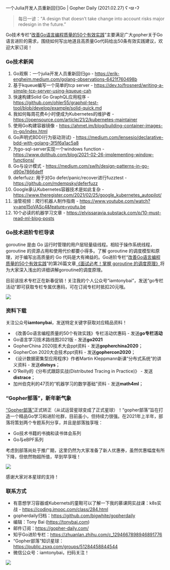 一个Julia开发人员重新回归Go | Gopher Daily (2021.02.27) ʕ◔ϖ◔ʔ

>每日一谚：“A design that doesn’t take change into account risks major redesign in the future.”

Go技术专栏“[改善Go语⾔编程质量的50个有效实践](https://www.imooc.com/read/87)”主要满足广大gopher关于Go语言进阶的需求，围绕如何写出地道且高质量Go代码给出50条有效实践建议，欢迎大家订阅！

### Go技术新闻

1. Go观察：一个julia开发人员重新回归go - https://erik-engheim.medium.com/golang-observations-6421f760498b
2. 基于kqueue编写一个简单的tcp server - https://dev.to/frosnerd/writing-a-simple-tcp-server-using-kqueue-cah
3. 快速构建Solid Go GraphQL应用程序 - https://github.com/ohler55/graphql-test-tool/blob/develop/example/solid-quick.md
4. 我如何每周花费4小时便成为Kubernetes的维护者 - https://opensource.com/article/21/2/kubernetes-maintainer
5. 使用Go构建容器镜像 - https://ahmet.im/blog/building-container-images-in-go/index.html
6. Go声明式BDD(行为驱动测试) - https://medium.com/lensesio/declarative-bdd-with-golang-3f5f6a1ac5a8
7. 为go-sql-server实现一个windows function - https://www.dolthub.com/blog/2021-02-26-implementing-window-functions/
8. Go与设计模式 - https://medium.com/swlh/design-patterns-in-go-d90e7866deff
9. deferfuzz: 用于对Go defer/panic/recover进行fuzztest - https://github.com/mdempsky/deferfuzz
10. Google承认Kubernetes容器技术是如此复杂 - https://www.theregister.com/2021/02/25/google_kubernetes_autopilot/
11. 油管视频：爬行机器人制作指南 - https://www.youtube.com/watch?v=anp15oVASc4&feature=youtu.be
12. 10个必读的机器学习文章 - https://elvissaravia.substack.com/p/10-must-read-ml-blog-posts

### Go技术进阶专栏导读

goroutine 是由 Go 运行时管理的用户层轻量级线程。相较于操作系统线程，goroutine 的资源占用和使用代价都要小得多。了解 goroutine 的调度模型和原理，对于编写出高质量的 Go 代码是大有裨益的。Go进阶专栏“[改善Go语⾔编程质量的50个有效实践](https://mp.weixin.qq.com/s/RThCEQOdytQxwrMP7XRTRw)”的第26篇文章[《面试必考！掌握 goroutine 的调度原理》](https://www.imooc.com/read/87/article/2429)将为大家深入浅出的详细讲解goroutine的调度原理。

目前该技术专栏正在新春促销！关注我的个人公众号“iamtonybai”，发送“go专栏活动”即可获取专栏专属优惠码，可在订阅专栏时抵扣20元哦。

![](http://image.tonybai.com/img/202011/go-column-pgo-with-qr-and-text.png)


### 资料下载

关注公众号**iamtonybai**，发送特定关键字获取对应精品资料！

* 《改善Go语⾔编程质量的50个有效实践》专栏活动优惠码 - 发送**go专栏活动**
* Go语言学习技术路线图2021版 - 发送**go2021**
* GopherChina 2020技术大会ppt资料 - 发送**gopherchina2020**；
* GopherCon 2020大会技术ppt资料 - 发送**gophercon2020**；
* 《设计数据密集型应用程序》作者Martin Kleppmann新课“分布式系统”的讲义资料 - 发送**distsys**；
* O'Reilly的《分布式跟踪实战(Distributed Tracing in Practice)》 - 发送**distrace**；
* 加州伯克利的47页的“机器学习的数学基础”资料 - 发送**math4ml**；

### “Gopher部落”，新年新气象

[“Gopher部落”](https://mp.weixin.qq.com/s/jUqAL7hf2GmMun64BJufEA)正式转正（从试运营星球变成了正式星球）！“gopher部落”旨在打造一个精品Go学习和进阶社群，目前虽小，但持续力很强。在2021年上半年，部落将策划两个专题系列分享，并且是部落独享哦：

* Go技术书籍的书摘和读书体会系列
* Go与eBPF系列

考虑到部落尚处于推广期，这里仍然为大家准备了新人优惠券，虽然优惠幅度有所下降，但依然物超所值，早到早享哦！

![](http://image.tonybai.com/img/202011/gopher-tribe-zsxq.png)

感谢大家对本星球的支持！

### 联系方式

* 有意想学习容器或Kubernets的童鞋可以了解一下我的慕课网实战课：k8s实战 - https://coding.imooc.com/class/284.html
* gopherdaily归档：https://github.com/bigwhite/gopherdaily
* 编辑：Tony Bai (https://tonybai.com)
* 邮件订阅：https://gopher-daily.com/
* 知乎Go进阶专栏：https://zhuanlan.zhihu.com/c_1294667898946891776
* “Gopher部落”知识星球：https://public.zsxq.com/groups/51284458844544
* 微信公众号：iamtonybai，扫码关注！

![](http://image.tonybai.com/img/202011/qrcode_for_iamtonybai.jpg)
